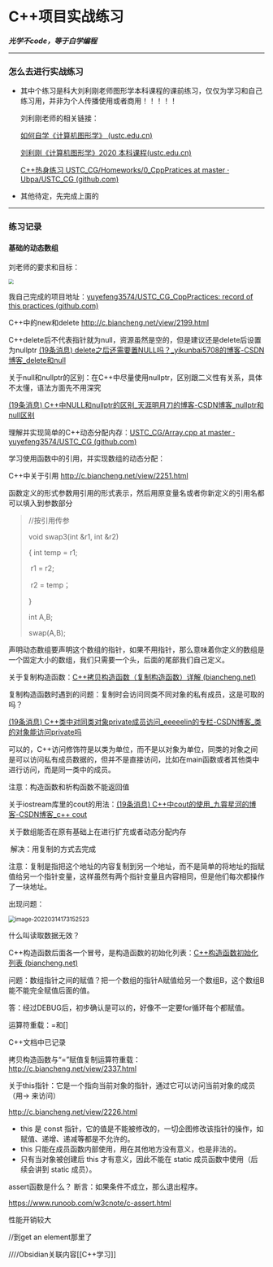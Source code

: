 # C++项目实战练习



***光学不code，等于白学编程***



---

### 怎么去进行实战练习

- 其中个练习是科大刘利刚老师图形学本科课程的课前练习，仅仅为学习和自己练习用，并非为个人传播使用或者商用！！！！！

  刘利刚老师的相关链接：

  [如何自学《计算机图形学》 (ustc.edu.cn)](http://staff.ustc.edu.cn/~lgliu/Resources/CG/How_to_Learn_CG&Coding.htm)

  [刘利刚《计算机图形学》2020 本科课程(ustc.edu.cn)](http://staff.ustc.edu.cn/~lgliu/Courses/ComputerGraphics_2020_spring-summer/default.htm)

  [C++热身练习 USTC_CG/Homeworks/0_CppPratices at master · Ubpa/USTC_CG (github.com)](https://github.com/Ubpa/USTC_CG/tree/master/Homeworks/0_CppPratices)

- 其他待定，先完成上面的

---

### 练习记录

#### 基础的动态数组

刘老师的要求和目标：

 <img src="https://gitee.com/whshi574/images/raw/master/images/20220315143354.png" style="zoom:60%;" />

我自己完成的项目地址：[yuyefeng3574/USTC_CG_CppPractices: record of this practices (github.com)](https://github.com/yuyefeng3574/USTC_CG_CppPractices)



C++中的new和delete http://c.biancheng.net/view/2199.html

C++delete后不代表指针就为null，资源虽然是空的，但是建议还是delete后设置为nullptr [(19条消息) delete之后还需要置NULL吗？_yikunbai5708的博客-CSDN博客_delete和null](https://blog.csdn.net/yikunbai5708/article/details/102000944)

关于null和nullptr的区别：在C++中尽量使用nullptr，区别跟二义性有关系，具体不太懂，语法方面先不用深究

[(19条消息) C++中NULL和nullptr的区别_天涯明月刀的博客-CSDN博客_nullptr和null区别](https://blog.csdn.net/qq_18108083/article/details/84346655)

理解并实现简单的C++动态分配内存：[USTC_CG/Array.cpp at master · yuyefeng3574/USTC_CG (github.com)](https://github.com/yuyefeng3574/USTC_CG/blob/master/Homeworks/0_CppPratices/documents/1_BasicDArray/C2Cpp/src/Array4/Array.cpp)

学习使用函数中的引用，并实现数组的动态分配：

C++中关于引用 http://c.biancheng.net/view/2251.html

函数定义的形式参数用引用的形式表示，然后用原变量名或者你新定义的引用名都可以填入到参数部分

>  //按引用传参
>
> void swap3(int &r1, int &r2) 
>
> {    int temp = r1;    
>
> ​	r1 = r2;    
>
> ​	r2 = temp；
>
> }
>
> int A,B;
>
> swap(A,B);

声明动态数组要声明这个数组的指针，如果不用指针，那么意味着你定义的数组是一个固定大小的数组，我们只需要一个头，后面的尾部我们自己定义。

关于复制构造函数：[C++拷贝构造函数（复制构造函数）详解 (biancheng.net)](http://c.biancheng.net/view/151.html)

复制构造函数时遇到的问题：复制时会访问同类不同对象的私有成员，这是可取的吗？

[(19条消息) C++类中对同类对象private成员访问_eeeeelin的专栏-CSDN博客_类的对象能访问private吗](https://blog.csdn.net/eeeeelin/article/details/52882738)

可以的，C++访问修饰符是以类为单位，而不是以对象为单位，同类的对象之间是可以访问私有成员数据的，但并不是直接访问，比如在main函数或者其他类中进行访问，而是同一类中的成员。

注意：构造函数和析构函数不能返回值

关于iostream库里的cout的用法：[(19条消息) C++中cout的使用_九霄星河的博客-CSDN博客_c++ cout](https://blog.csdn.net/qq_35481167/article/details/82792103)

关于数组能否在原有基础上在进行扩充或者动态分配内存

​	解决：用复制的方式去完成

​	注意：复制是指把这个地址的内容复制到另一个地址，而不是简单的将地址的指赋值给另一个指针变量，这样虽然有两个指针变量且内容相同，但是他们每次都操作了一块地址。

出现问题：

<img src="C:/Users/YuYeFeng/AppData/Roaming/Typora/typora-user-images/image-20220314173152523.png" alt="image-20220314173152523" style="zoom:80%;" />

什么叫读取数据无效？



C++构造函数后面各一个冒号，是构造函数的初始化列表：[C++构造函数初始化列表 (biancheng.net)](http://c.biancheng.net/view/2223.html)

问题：数组指针之间的赋值？把一个数组的指针A赋值给另一个数组B，这个数组B能不能完全赋值后面的值。

答：经过DEBUG后，初步确认是可以的，好像不一定要for循环每个都赋值。



运算符重载：=和[]

C++文档中已记录

 拷贝构造函数与“=”赋值复制运算符重载：http://c.biancheng.net/view/2337.html



关于this指针：它是一个指向当前对象的指针，通过它可以访问当前对象的成员（用-> 来访问）

http://c.biancheng.net/view/2226.html

- this 是 const 指针，它的值是不能被修改的，一切企图修改该指针的操作，如赋值、递增、递减等都是不允许的。
- this 只能在成员函数内部使用，用在其他地方没有意义，也是非法的。
- 只有当对象被创建后 this 才有意义，因此不能在 static 成员函数中使用（后续会讲到 static 成员）。



assert函数是什么？ 断言：如果条件不成立，那么退出程序。

https://www.runoob.com/w3cnote/c-assert.html

性能开销较大





//到get an element那里了



////Obsidian关联内容[[C++学习]]

